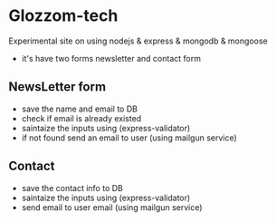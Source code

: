 # Glozzom-tech
Experimental site on using nodejs &amp; express &amp; mongodb &amp; mongoose
* it's have two forms newsletter and contact form

## NewsLetter form
 
* save the name and email to DB
* check if email is already existed
* saintaize the inputs using (express-validator)
* if not found send an email to user (using mailgun service)

## Contact
* save the contact info to DB
* saintaize the inputs using (express-validator)
* send email to user email (using mailgun service)
